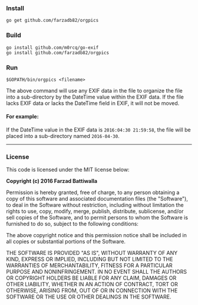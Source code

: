 ### Install
```
go get github.com/farzadb82/orgpics
```
### Build
```
go install github.com/m0rcq/go-exif
go install github.com/farzadb82/orgpics
```
### Run
```
$GOPATH/bin/orgpics <filename>
```
The above command will use any EXIF data in the file to organize the file into a sub-directory by the DateTime value within the EXIF data. If the file lacks EXIF data or lacks the DateTime field in EXIF, it will not be moved.
#### For example:
If the DateTime value in the EXIF data is `2016:04:30 21:59:58`, the file will be placed into a sub-directory named `2016-04-30`.

----------

### License

This code is licensed under the MIT license below:

**Copyright (c) 2016 Farzad Battiwalla**

Permission is hereby granted, free of charge, to any person obtaining a copy of this software and associated documentation files (the "Software"), to deal in the Software without restriction, including without limitation the rights to use, copy, modify, merge, publish, distribute, sublicense, and/or sell copies of the Software, and to permit persons to whom the Software is furnished to do so, subject to the following conditions:

The above copyright notice and this permission notice shall be included in all copies or substantial portions of the Software.

THE SOFTWARE IS PROVIDED "AS IS", WITHOUT WARRANTY OF ANY KIND, EXPRESS OR IMPLIED, INCLUDING BUT NOT LIMITED TO THE WARRANTIES OF MERCHANTABILITY, FITNESS FOR A PARTICULAR PURPOSE AND NONINFRINGEMENT. IN NO EVENT SHALL THE AUTHORS OR COPYRIGHT HOLDERS BE LIABLE FOR ANY CLAIM, DAMAGES OR OTHER LIABILITY, WHETHER IN AN ACTION OF CONTRACT, TORT OR OTHERWISE, ARISING FROM, OUT OF OR IN CONNECTION WITH THE SOFTWARE OR THE USE OR OTHER DEALINGS IN THE SOFTWARE.
